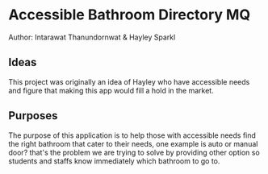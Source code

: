 # Accessible Bathroom Directory MQ
Author: Intarawat Thanundornwat & Hayley Sparkl

## Ideas
This project was originally an idea of Hayley who have accessible needs and figure that making this app would fill a hold in the market. <br/>

## Purposes
The purpose of this application is to help those with accessible needs find the right bathroom that cater to their needs, one example is auto or manual door? that's the problem we are trying to solve by providing other option so students and staffs know immediately which bathroom to go to.
